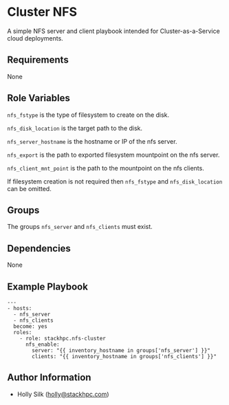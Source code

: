 Cluster NFS
===============

A simple NFS server and client playbook intended for Cluster-as-a-Service cloud
deployments.

Requirements
------------

None

Role Variables
--------------

`nfs_fstype` is the type of filesystem to create on the disk.

`nfs_disk_location` is the target path to the disk.

`nfs_server_hostname` is the hostname or IP of the nfs server.

`nfs_export` is the path to exported filesystem mountpoint on the nfs server.

`nfs_client_mnt_point` is the path to the mountpoint on the nfs clients.

If filesystem creation is not required then `nfs_fstype` and `nfs_disk_location` can be omitted.

Groups
------

The groups `nfs_server` and `nfs_clients` must exist.

Dependencies
------------

None

Example Playbook
----------------

    ---
    - hosts:
      - nfs_server
      - nfs_clients
      become: yes
      roles:
        - role: stackhpc.nfs-cluster
          nfs_enable:
            server: "{{ inventory_hostname in groups['nfs_server'] }}"
            clients: "{{ inventory_hostname in groups['nfs_clients'] }}"

Author Information
------------------

- Holly Silk (<holly@stackhpc.com>)
